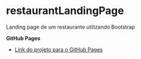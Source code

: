 ﻿# restaurantLandingPage

Landing page de um restaurante utilizando Bootstrap

**GitHub Pages**

- [Link do projeto para o GitHub Pages]([https://sergioj1123.github.io/web_project_4_ptbr/](https://sergioj1123.github.io/restaurantLandingPage/)https://sergioj1123.github.io/restaurantLandingPage/)
